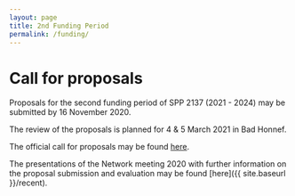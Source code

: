 ```yaml
---
layout: page
title: 2nd Funding Period
permalink: /funding/
---
```


# Call for proposals

Proposals for the second funding period of SPP 2137 (2021 - 2024) may be submitted by 16 November 2020.

The review of the proposals is planned for 4 & 5 March 2021 in Bad Honnef.

The official call for proposals may be found [here](https://www.dfg.de/foerderung/info_wissenschaft/2020/info_wissenschaft_20_55/).

The presentations of the Network meeting 2020 with further information on the proposal submission and evaluation may be found [here]({{ site.baseurl }}/recent).
